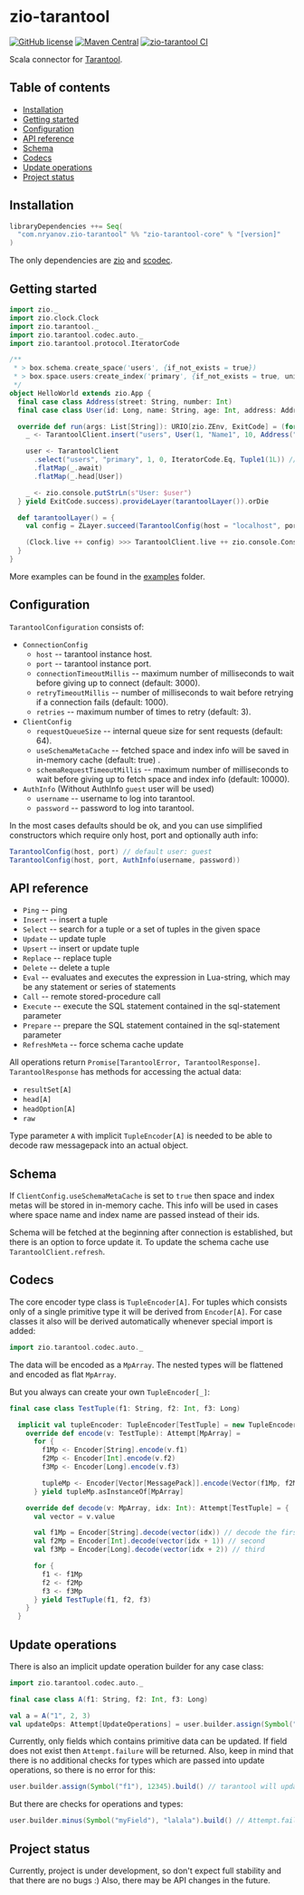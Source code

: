 # zio-tarantool
[![GitHub license](https://img.shields.io/github/license/nryanov/zio-tarantool)](https://github.com/nryanov/zio-tarantool/blob/master/LICENSE.txt)
[![Maven Central](https://maven-badges.herokuapp.com/maven-central/com.nryanov.zio-tarantool/zio-tarantool-core_2.13/badge.svg)](https://maven-badges.herokuapp.com/maven-central/com.nryanov.zio-tarantool/zio-tarantool-core_2.13)
[![zio-tarantool CI](https://github.com/nryanov/zio-tarantool/actions/workflows/scala.yml/badge.svg?branch=master)](https://github.com/nryanov/zio-tarantool/actions/workflows/scala.yml)

Scala connector for [Tarantool](https://www.tarantool.io/).

## Table of contents
* [Installation](#installation)
* [Getting started](#getting-started)
* [Configuration](#configuration)
* [API reference](#api-reference)
* [Schema](#schema)
* [Codecs](#codecs)
* [Update operations](#update-operations)
* [Project status](#project-status)

## Installation
```sbt
libraryDependencies ++= Seq(
  "com.nryanov.zio-tarantool" %% "zio-tarantool-core" % "[version]" 
)
```

The only dependencies are [zio](https://github.com/zio/zio) and [scodec](https://github.com/scodec/scodec).

## Getting started
```scala
import zio._
import zio.clock.Clock
import zio.tarantool._
import zio.tarantool.codec.auto._
import zio.tarantool.protocol.IteratorCode

/**
 * > box.schema.create_space('users', {if_not_exists = true})
 * > box.space.users:create_index('primary', {if_not_exists = true, unique = true, parts = {1, 'number'} })
 */
object HelloWorld extends zio.App {
  final case class Address(street: String, number: Int)
  final case class User(id: Long, name: String, age: Int, address: Address)

  override def run(args: List[String]): URIO[zio.ZEnv, ExitCode] = (for {
    _ <- TarantoolClient.insert("users", User(1, "Name1", 10, Address("street1", 1)))

    user <- TarantoolClient
      .select("users", "primary", 1, 0, IteratorCode.Eq, Tuple1(1L)) // response is Promise[TarantoolError, TarantoolResponse]
      .flatMap(_.await)
      .flatMap(_.head[User])

    _ <- zio.console.putStrLn(s"User: $user")
  } yield ExitCode.success).provideLayer(tarantoolLayer()).orDie

  def tarantoolLayer() = {
    val config = ZLayer.succeed(TarantoolConfig(host = "localhost", port = 3301))

    (Clock.live ++ config) >>> TarantoolClient.live ++ zio.console.Console.live
  }
}
```

More examples can be found in the [examples](examples/) folder.

## Configuration
`TarantoolConfiguration` consists of:
- `ConnectionConfig`
    - `host` -- tarantool instance host.
    - `port` -- tarantool instance port.
    - `connectionTimeoutMillis` -- maximum number of milliseconds to wait before giving up to connect (default: 3000).
    - `retryTimeoutMillis` -- number of milliseconds to wait before retrying if a connection fails (default: 1000).
    - `retries` -- maximum number of times to retry (default: 3).
- `ClientConfig`
    - `requestQueueSize` -- internal queue size for sent requests (default: 64).
    - `useSchemaMetaCache` -- fetched space and index info will be saved in in-memory cache (default: true) .
    - `schemaRequestTimeoutMillis` -- maximum number of milliseconds to wait before giving up to fetch space and index info (default: 10000).
- `AuthInfo` (Without AuthInfo `guest` user will be used)
    - `username` -- username to log into tarantool.
    - `password` -- password to log into tarantool.

In the most cases defaults should be ok, and you can use simplified constructors which require only host, port and optionally auth info:
```scala
TarantoolConfig(host, port) // default user: guest
TarantoolConfig(host, port, AuthInfo(username, password))
```

## API reference
- `Ping` -- ping
- `Insert` -- insert a tuple
- `Select` -- search for a tuple or a set of tuples in the given space
- `Update` -- update tuple
- `Upsert` -- insert or update tuple
- `Replace` -- replace tuple
- `Delete` -- delete a tuple
- `Eval` -- evaluates and executes the expression in Lua-string, which may be any statement or series of statements
- `Call` -- remote stored-procedure call
- `Execute` -- execute the SQL statement contained in the sql-statement parameter
- `Prepare` -- prepare the SQL statement contained in the sql-statement parameter
- `RefreshMeta` -- force schema cache update

All operations return `Promise[TarantoolError, TarantoolResponse]`. `TarantoolResponse` has methods for accessing the actual data:
- `resultSet[A]`
- `head[A]`
- `headOption[A]`
- `raw`

Type parameter `A` with implicit `TupleEncoder[A]` is needed to be able to decode raw messagepack into an actual object.

## Schema
If `ClientConfig.useSchemaMetaCache` is set to `true` then space and index metas will be stored in in-memory cache.
This info will be used in cases where space name and index name are passed instead of their ids. 

Schema will be fetched at the beginning after connection is established, but there is an option to force update it.
To update the schema cache use `TarantoolClient.refresh`.

## Codecs
The core encoder type class is `TupleEncoder[A]`. 
For tuples which consists only of a single primitive type it will be derived from `Encoder[A]`.
For case classes it also will be derived automatically whenever special import is added:
```scala
import zio.tarantool.codec.auto._
```

The data will be encoded as a `MpArray`. The nested types will be flattened and encoded as flat `MpArray`.

But you always can create your own `TupleEncoder[_]`:
```scala
final case class TestTuple(f1: String, f2: Int, f3: Long)

  implicit val tupleEncoder: TupleEncoder[TestTuple] = new TupleEncoder[TestTuple] {
    override def encode(v: TestTuple): Attempt[MpArray] =
      for {
        f1Mp <- Encoder[String].encode(v.f1)
        f2Mp <- Encoder[Int].encode(v.f2)
        f3Mp <- Encoder[Long].encode(v.f3)

        tupleMp <- Encoder[Vector[MessagePack]].encode(Vector(f1Mp, f2Mp, f3Mp))
      } yield tupleMp.asInstanceOf[MpArray]

    override def decode(v: MpArray, idx: Int): Attempt[TestTuple] = {
      val vector = v.value

      val f1Mp = Encoder[String].decode(vector(idx)) // decode the first field
      val f2Mp = Encoder[Int].decode(vector(idx + 1)) // second
      val f3Mp = Encoder[Long].decode(vector(idx + 2)) // third

      for {
        f1 <- f1Mp
        f2 <- f2Mp
        f3 <- f3Mp
      } yield TestTuple(f1, f2, f3)
    }
  }
``` 

## Update operations
There is also an implicit update operation builder for any case class:

```scala
import zio.tarantool.codec.auto._

final case class A(f1: String, f2: Int, f3: Long)

val a = A("1", 2, 3)
val updateOps: Attempt[UpdateOperations] = user.builder.assign(Symbol("f1"), "test").plus(Symbol("f2"), 5).build()
```

Currently, only fields which contains primitive data can be updated. If field does not exist then `Attempt.failure` will be returned.
Also, keep in mind that there is no additional checks for types which are passed into update operations, so there is no error for this:
```scala
user.builder.assign(Symbol("f1"), 12345).build() // tarantool will update field f1 and set value to 12345 
```
But there are checks for operations and types:
```scala
user.builder.minus(Symbol("myField"), "lalala").build() // Attempt.failure because string value cannot be used in numeric operations
```

## Project status
Currently, project is under development, so don't expect full stability and that there are no bugs :)
Also, there may be API changes in the future.   
